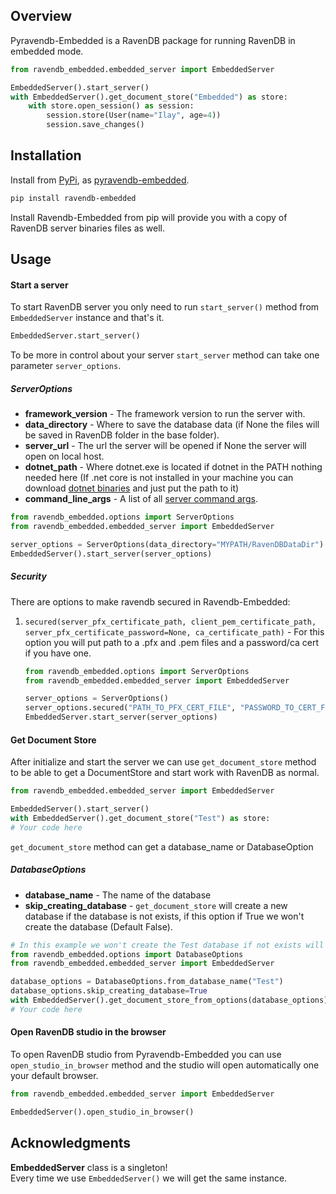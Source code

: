 
## Overview
Pyravendb-Embedded is a RavenDB  package for running RavenDB in embedded mode.

```python
from ravendb_embedded.embedded_server import EmbeddedServer

EmbeddedServer().start_server()
with EmbeddedServer().get_document_store("Embedded") as store:
    with store.open_session() as session:
        session.store(User(name="Ilay", age=4))
        session.save_changes()
``` 

## Installation
Install from [PyPi](https://pypi.python.org/pypi), as [pyravendb-embedded](https://pypi.python.org/project/ravendb-embedded).
```bash
pip install ravendb-embedded
```
Install Ravendb-Embedded from pip will provide you with a copy of RavenDB server binaries files as well.

## Usage
#### Start a server
To start RavenDB server you only need to run `start_server()` method from `EmbeddedServer` instance and that's it.
```python
EmbeddedServer.start_server()
```
To be more in control about your server `start_server` method can take one parameter `server_options`.
##### ServerOptions
* **framework_version** - The framework version to run the server with.
* **data_directory** - Where to save the database data (if None the files will be saved in RavenDB folder in the base folder).
* **server_url** - The url the server will be opened if None the server will open on local host.
* **dotnet_path** - Where dotnet.exe is located if dotnet in the PATH nothing needed here (If .net core is not installed in your machine
you can download [dotnet binaries](https://www.microsoft.com/net/download/windows) and just put the path to it)
* **command_line_args** - A list of all [server command args](https://ravendb.net/docs/article-page/6.0/csharp/server/configuration/command-line-arguments).
```python
from ravendb_embedded.options import ServerOptions
from ravendb_embedded.embedded_server import EmbeddedServer

server_options = ServerOptions(data_directory="MYPATH/RavenDBDataDir")
EmbeddedServer().start_server(server_options)
```
##### Security
There are options to make ravendb secured in Ravendb-Embedded:<br />
1) `secured(server_pfx_certificate_path, client_pem_certificate_path, server_pfx_certificate_password=None, ca_certificate_path)` - For this option you will put path to a .pfx and .pem files and a password/ca cert
if you have one.
    ```python
    from ravendb_embedded.options import ServerOptions
    from ravendb_embedded.embedded_server import EmbeddedServer
   
    server_options = ServerOptions()
    server_options.secured("PATH_TO_PFX_CERT_FILE", "PASSWORD_TO_CERT_FILE")
    EmbeddedServer.start_server(server_options)
    ```

[//]: # (2&#41; `secured_with_exec&#40;self, cert_exec, cert_exec_args, server_cert_fingerprint, client_cert_path,)

[//]: # (                          client_cert_password=None&#41;` - For this option you will have to put executable program &#40;ex. powershell, python, etc&#41; and the arguments for him,)

[//]: # (                          the fingerprint of the cert file you can use pyravendb Utils for that &#40;see get_cert_file_fingerprint method&#41;, )

[//]: # (                          the client cert path and the password if you have one.)

[//]: # (    ```python)

[//]: # (    server_options = ServerOptions&#40;&#41;)

[//]: # (    sserver_options.secured_with_exec&#40;"powershell", )

[//]: # (                                     "C:\\secrets\\give_me_cert.ps1",)

[//]: # (                                     Utils.get_cert_file_fingerprint&#40;"PATH_TO_PEM_CERT_FILE"&#41;, )

[//]: # (                                     "PATH_TO_PEM_CERT_FILE"&#41;)

[//]: # (    EmbeddedServer.start_server&#40;server_options&#41;)

[//]: # (    ```)

#### Get Document Store
After initialize and start the server we can use `get_document_store` method to be able to get a DocumentStore
and start work with RavenDB as normal.

```python
from ravendb_embedded.embedded_server import EmbeddedServer

EmbeddedServer().start_server()
with EmbeddedServer().get_document_store("Test") as store:
# Your code here
```
`get_document_store` method can get a database_name or DatabaseOption
##### DatabaseOptions
* **database_name** - The name of the database
* **skip_creating_database** - `get_document_store` will create a new database if the database is not exists,
if this option if True we won't create the database (Default False).

```python
# In this example we won't create the Test database if not exists will raise an exception
from ravendb_embedded.options import DatabaseOptions
from ravendb_embedded.embedded_server import EmbeddedServer

database_options = DatabaseOptions.from_database_name("Test")
database_options.skip_creating_database=True
with EmbeddedServer().get_document_store_from_options(database_options) as store:
# Your code here
```

#### Open RavenDB studio in the browser
To open RavenDB studio from Pyravendb-Embedded you can use `open_studio_in_browser` method and the studio will open automatically
one your default browser.

```python
from ravendb_embedded.embedded_server import EmbeddedServer

EmbeddedServer().open_studio_in_browser()
```

## Acknowledgments
**EmbeddedServer** class is a singleton! <br />
Every time we use `EmbeddedServer()` we will get the same instance.




